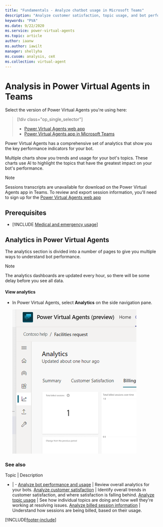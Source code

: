 ```yaml
---
title: "Fundamentals - Analyze chatbot usage in Microsoft Teams"
description: "Analyze customer satisfaction, topic usage, and bot performance in the Power Virtual Agents app in Microsoft Teams."
keywords: "PVA"
ms.date: 9/22/2020
ms.service: power-virtual-agents
ms.topic: article
author: iaanw
ms.author: iawilt
manager: shellyha
ms.cusom: analysis, ceX
ms.collection: virtual-agent
---
```


# Analysis in Power Virtual Agents in Teams


Select the version of Power Virtual Agents you're using here:

> [!div class="op_single_selector"]
> - [Power Virtual Agents web app](../analytics-overview.md)
> - [Power Virtual Agents app in Microsoft Teams](analytics-overview-teams.md)



Power Virtual Agents has a comprehensive set of analytics that show you the key performance indicators for your bot.

Multiple charts show you trends and usage for your bot's topics. These charts use AI to highlight the topics that have the greatest impact on your bot's performance.

>[!NOTE]
>Sessions transcripts are unavailable for download on the Power Virtual Agents app in Teams. To review and export session information, you'll need to sign up for the [Power Virtual Agents web app](../requirements-licensing-subscriptions.md)

>
## Prerequisites

- [!INCLUDE [Medical and emergency usage](includes/pva-usage-limitations-teams.md)]


## Analytics in Power Virtual Agents

The analytics section is divided into a number of pages to give you multiple ways to understand bot performance.

>[!NOTE]
>The analytics dashboards are updated every hour, so there will be some delay before you see all data.

#### View analytics

* In Power Virtual Agents, select **Analytics** on the side navigation pane.

  ![Opening the Analytics dashboard](media/analytics-nav.png "Opening the Analytics dashboard")



### See also

Topic | Description
- | -
[Analyze bot performance and usage](analytics-summary-teams.md) | Review overall analytics for your bots.
[Analyze customer satisfaction](analytics-csat-teams.md) | Identify overall trends in customer satisfaction, and where satisfaction is falling behind.
[Analyze topic usage](analytics-topic-details-teams.md) | See how individual topics are doing and how well they're working at resolving issues.
[Analyze billed session information](analytics-billed-sessions-teams.md) | Understand how sessions are being billed, based on their usage.


[!INCLUDE[footer-include](../includes/footer-banner.md)]